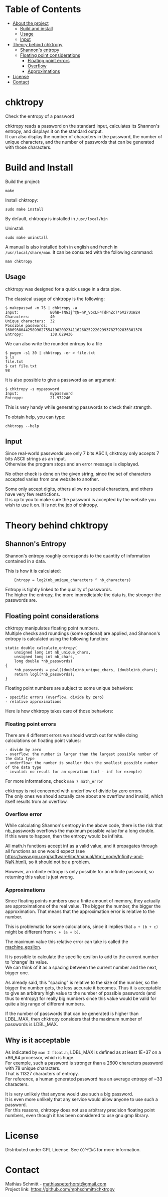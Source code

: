 # Table of Contents

- [About the project](#chktropy)
	- [Build and install](#build-and-install)
	- [Usage](#usage)
	- [Input](#input)
- [Theory behind chktropy](#theory-behind-chktropy)
	- [Shannon's entropy](#shannons-entropy)
	- [Floating point considerations](#floating-point-considerations)
		- [Floating point errors](#floating-point-errors)
		- [Overflow](#overflow-error)
		- [Approximations](#approximations)
- [License](#license)
- [Contact](#contact)

# chktropy

Check the entropy of a password

chktropy reads a password on the standard input, calculates its Shannon's entropy, and displays it on the standard output.   
It can also display the number of characters in the password, the number of unique characters, and the number of passwords that can be generated with those characters.

# Build and Install

Build the project:

```
make
```

Install chktropy:

```
sudo make install
```

By default, chktropy is installed in `/usr/local/bin`

Uninstall:

```
sudo make uninstall
```

A manual is also installed both in english and french in `/usr/local/share/man`. It can be consulted with the following command:

```
man chktropy
```

## Usage


chktropy was designed for a quick usage in a data pipe.

The classical usage of chktropy is the following:

```
$ makepasswd -m 75 | chktropy -a
Input:              B0hB=(NGIj^@N~nP_VocLF4TdPnZcT*6V27UxW2H
Characters:         40
Unique characters:  32
Possible passwords: 1606938044258990275541962092341162602522202993782792835301376
Entropy:            138.629436
```
We can also write the rounded entropy to a file

```
$ pwgen -s1 30 | chktropy -er > file.txt
$ ls
file.txt
$ cat file.txt
98
```

It is also possible to give a password as an argument:

```
$ chktropy -s mypassword
Input:              mypassword
Entropy:            21.972246
```

This is very handy while generating passwords to check their strength.

To obtain help, you can type:

```
chktropy --help
```

## Input

Since real-world passwords use only 7 bits ASCII, chktropy only accepts  7 bits ASCII strings as an input.   
Otherwise the program stops and an error message is displayed.

No other check is done on the given string, since the set of characters accepted varies from one website to another.

Some only accept digits, others allow no special characters, and others have very few restrictions.    
It is up to you to make sure the password is accepted by the website you wish to use it on. It is not the job of chktropy.

# Theory behind chktropy

## Shannon's Entropy

Shannon's entropy roughly corresponds to the quantity of information contained in a data.

This is how it is calculated:
```
	Entropy = log2(nb_unique_characters ^ nb_characters)
```

Entropy is tightly linked to the quality of passwords.   
The higher the entropy, the more impredictable the data is, the stronger the passwords are.

## Floating point considerations

chktropy manipulates floating point numbers.   
Multiple checks and  roundings (some optional) are applied, and Shannon's entropy is calculated using the following function:

```
static double calculate_entropy(
	unsigned long int nb_unique_chars,
	unsigned long int nb_chars,
	long double *nb_passwords)
{
	*nb_passwords = powl((double)nb_unique_chars, (double)nb_chars);
	return logl(*nb_passwords);
}
```

Floating point numbers are subject to some unique behaviors:

	- specific errors (overflow, divide by zero)
	- relative approximations

Here is how chktropy takes care of those behaviors:

### Floating point errors

There are 4 different errors we should watch out for while doing calculations on floating point values:

	- divide by zero
	- overflow: the number is larger than the largest possible number of the data type
	- underflow: the number is smaller than the smallest possible number of the data type
	- invalid: no result for an operation (inf - inf for exemple)

For more informations, check `man 7 math_error`

chktropy is not concerned with underflow of divide by zero errors.   
The only ones we should actually care about are overflow and invalid, which itself results trom an overflow.

### Overflow error

While calculating Shannon's entropy in the above code, there is the risk that nb_passwords overflows the maximum possible value for a long double.     
If this were to happen, then the entropy would be infinite.

All math.h functions accept inf as a valid value, and it propagates through all functions as one would expect (see https://www.gnu.org/software/libc/manual/html_node/Infinity-and-NaN.html), so it should not be a problem.

However, an infinite entropy is only possible for an infinite password, so returning this value is just wrong.

### Approximations

Since floating points numbers use a finite amount of memory, they actually are approximations of the real value. The bigger the number, the bigger the approximation.
That means that the approximation error is relative to the number.

This is problematic for some calculations, since it implies that `a + (b + c)` might be different from `c + (a + b)`.

The maximum value this relative error can take is called the [machine_epsilon](https://en.wikipedia.org/wiki/Machine_epsilon). 

It is possible to calculate the specific epsilon to add to the current number to 'change' its value.   
We can think of it as a spacing between the current number and the next, bigger one.

As already said, this "spacing" is relative to the size of the number, so the bigger the number gets, the less accurate it becomes. Thus it is acceptable to give an arbitrary high value to the number of possible passwords (and thus to entropy) for really big numbers since this value would be valid for quite a big range of different numbers.

If the number of passwords that can be generated is higher than LDBL_MAX, then chktropy considers that the maximum number of passwords is LDBL_MAX.

## Why is it acceptable

As indicated by `man 2 float.h`, LDBL_MAX is defined as at least 1E+37 on a x86_64 processor, which is huge.   
For exemple, such a password is stronger than a 2600 characters password with 78 unique characters.   
That is 11327 characters of entropy.   
For reference, a human generated password has an average entropy of ~33 characters.

It is very unlikely that anyone would use such a big password.   
It is even more unlikely that any service would allow anyone to use such a password.   
For this reasons, chktropy does not use arbitrary precision floating point numbers, even though it has been considered to use gnu gmp library.

# License

Distributed under GPL License. See `COPYING` for more information.

# Contact

Mathias Schmitt - mathiaspeterhorst@gmail.com     
Project link: https://github.com/mphschmitt/chktropy